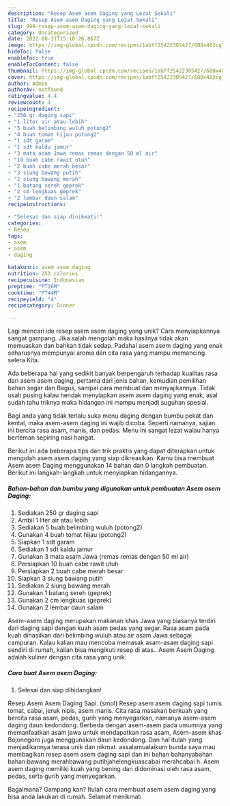 ```yaml
---
description: "Resep Asem asem Daging yang Lezat Sekali"
title: "Resep Asem asem Daging yang Lezat Sekali"
slug: 999-resep-asem-asem-daging-yang-lezat-sekali
category: Uncategorized
date: 2022-08-11T15:18:26.867Z
image: https://img-global.cpcdn.com/recipes/1abff25422305427/680x482cq70/asem-asem-daging-foto-resep-utama.jpg
hideToc: false
enableToc: true
enableTocContent: false
thumbnail: https://img-global.cpcdn.com/recipes/1abff25422305427/680x482cq70/asem-asem-daging-foto-resep-utama.jpg
cover: https://img-global.cpcdn.com/recipes/1abff25422305427/680x482cq70/asem-asem-daging-foto-resep-utama.jpg
author: Admin
authorAv: notfound
ratingvalue: 4.4
reviewcount: 4
recipeingredient:
- "250 gr daging sapi"
- "1 liter air atau lebih"
- "5 buah belimbing wuluh potong2"
- "4 buah tomat hijau potong2"
- "1 sdt garam"
- "1 sdt kaldu jamur"
- "3 mata asam Jawa remas remas dengan 50 ml air"
- "10 buah cabe rawit utuh"
- "2 buah cabe merah besar"
- "3 siung bawang putih"
- "2 siung bawang merah"
- "1 batang sereh geprek"
- "2 cm lengkuas geprek"
- "2 lembar daun salam"
recipeinstructions:

- "Selesai dan siap dinikmati!"
categories:
- Resep
tags:
- asem
- asem
- daging

katakunci: asem asem daging 
nutrition: 253 calories
recipecuisine: Indonesian
preptime: "PT16M"
cooktime: "PT44M"
recipeyield: "4"
recipecategory: Dinner

---
```





Lagi mencari ide resep asem asem daging yang unik? Cara menyiapkannya sangat gampang. Jika salah mengolah maka hasilnya tidak akan memuaskan dan bahkan tidak sedap. Padahal asem asem daging yang enak seharusnya mempunyai aroma dan cita rasa yang mampu memancing selera Kita.





Ada beberapa hal yang sedikit banyak berpengaruh terhadap kualitas rasa dari asem asem daging, pertama dari jenis bahan, kemudian pemilihan bahan segar dan Bagus, sampai cara membuat dan menyajikannya. Tidak usah pusing kalau hendak menyiapkan asem asem daging yang enak,      asal sudah tahu triknya maka hidangan ini mampu menjadi suguhan spesial.














Bagi anda yang tidak terlalu suka menu daging dengan bumbu pekat dan kental, maka asem-asem daging ini wajib dicoba. Seperti namanya, sajian ini bercita rasa asam, manis, dan pedas. Menu ini sangat lezat walau hanya berteman sepiring nasi hangat.






Berikut ini ada beberapa tips dan trik praktis yang dapat diterapkan untuk mengolah asem asem daging yang siap dikreasikan. Kamu bisa membuat Asem asem Daging menggunakan 14 bahan dan 0 langkah pembuatan. Berikut ini langkah-langkah untuk menyiapkan hidangannya.

<!--inarticleads1-->

##### Bahan-bahan dan bumbu yang digunakan untuk pembuatan Asem asem Daging:

1. Sediakan 250 gr daging sapi
1. Ambil 1 liter air atau lebih
1. Sediakan 5 buah belimbing wuluh (potong2)
1. Gunakan 4 buah tomat hijau (potong2)
1. Siapkan 1 sdt garam
1. Sediakan 1 sdt kaldu jamur
1. Gunakan 3 mata asam Jawa (remas remas dengan 50 ml air)
1. Persiapkan 10 buah cabe rawit utuh
1. Persiapkan 2 buah cabe merah besar
1. Siapkan 3 siung bawang putih
1. Sediakan 2 siung bawang merah
1. Gunakan 1 batang sereh (geprek)
1. Gunakan 2 cm lengkuas (geprek)
1. Gunakan 2 lembar daun salam


Asem-asem daging merupakan makanan khas Jawa yang biasanya terdiri dari daging sapi dengan kuah asam pedas yang segar. Rasa asam pada kuah dihasilkan dari belimbing wuluh atau air asam Jawa sebagai campuran. Kalau kalian mau mencoba memasak asam-asam daging sapi sendiri di rumah, kalian bisa mengikuti resep di atas.. Asem Asem Daging adalah kuliner dengan cita rasa yang unik. 

<!--inarticleads2-->

##### Cara buat Asem asem Daging:


1. Selesai dan siap dihidangkan!

Resep Asem Asem Daging Sapi. (smol) Resep asem asem daging sapi tumis tomat, cabai, jeruk nipis, asem manis. Cita rasa masakan berkuah yang bercita rasa asam, pedas, gurih yang menyegarkan, namanya asem-asem daging daun kedondong. Berbeda dengan asem-asem pada umumnya yang memanfaatkan asam jawa untuk mendapatkan rasa asam, Asem-asem khas Bojonegoro juga menggunakan daun kedondong. Dan hal itulah yang menjadikannya terasa unik dan nikmat. assalamualaikum bunda saya mau membagikan resep asem asem daging sapi dan ini bahan bahanyabahan bahan:bawang merahbawang putihjahelengkuascabai merahcabai h. Asem asem daging memiliki kuah yang bening dan didominasi oleh rasa asam, pedas, serta gurih yang menyegarkan. 

Bagaimana? Gampang kan? Itulah cara membuat asem asem daging yang bisa anda lakukan di rumah. Selamat menikmati
